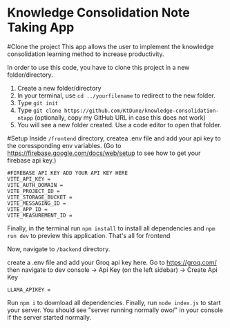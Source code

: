 # Knowledge Consolidation Note Taking App

#Clone the project
This app allows the user to implement the knowledge consolidation learning method to increase productivity.

In order to use this code, you have to clone this project in a new folder/directory.

1. Create a new folder/directory
2. In your terminal, use `cd ../yourfilename` to redirect to the new folder.
3. Type `git init`
4. Type `git clone https://github.com/KtDune/knowledge-consolidation-ntapp` (optionally, copy my GitHub URL in case this does not work)
5. You will see a new folder created. Use a code editor to open that folder.

#Setup
Inside `/frontend` directory, createa .env file and add your api key to the coressponding env variables. (Go to https://firebase.google.com/docs/web/setup to see how to get your firebase api key.)

```
#FIREBASE API KEY ADD YOUR API KEY HERE
VITE_API_KEY = 
VITE_AUTH_DOMAIN = 
VITE_PROJECT_ID =  
VITE_STORAGE_BUCKET = 
VITE_MESSAGING_ID = 
VITE_APP_ID = 
VITE_MEASUREMENT_ID = 

```
Finally, in the terminal run `npm install` to install all dependencies and `npm run dev` to preview this application. That's all for frontend

Now, navigate to `/backend` directory.

create a .env file and add your Groq api key here. Go to https://groq.com/ then navigate to dev console -> Api Key (on the left sidebar) -> Create Api Key

```
LLAMA_APIKEY = 
```

Run `npm i` to download all dependencies. Finally, run `node index.js` to start your server.
You should see "server running normally owo/" in your console if the server started normally.

